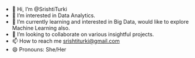 - 👋 Hi, I’m @SrishtiTurki
- 👀 I’m interested in Data Analytics.
- 🌱 I’m currently learning and interested in Big Data, would like to explore Machine Learning also.
- 💞️ I’m looking to collaborate on various insightful projects.
- 📫 How to reach me srishtiturki@gmail.com
- 😄 Pronouns: She/Her

<!---
SrishtiTurki/SrishtiTurki is a ✨ special ✨ repository because its `README.md` (this file) appears on your GitHub profile.
You can click the Preview link to take a look at your changes.
--->
